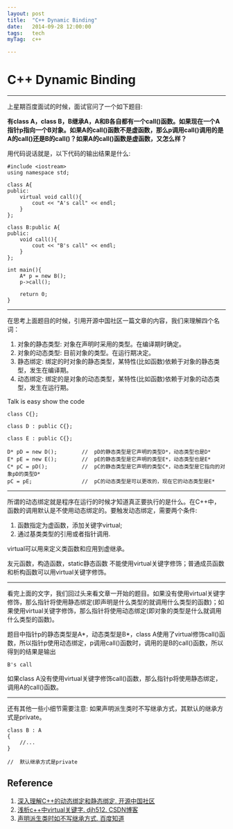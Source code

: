 ```yaml
---
layout: post
title:  "C++ Dynamic Binding"
date:   2014-09-28 12:00:00
tags:	tech
myTag:	c++

---
```


# C++ Dynamic Binding

---------------------------------------------------------------------------

上星期百度面试的时候，面试官问了一个如下题目:

**有class A，class B，B继承A，A和B各自都有一个call()函数。如果现在一个A指针p指向一个B对象。如果A的call()函数不是虚函数，那么p调用call()调用的是A的call()还是B的call()？如果A的call()函数是虚函数，又怎么样？**

用代码说话就是，以下代码的输出结果是什么:

	#include <iostream>
	using namespace std;

	class A{
	public:
		virtual void call(){
			cout << "A's call" << endl;
		}
	};

	class B:public A{
	public:
		void call(){
			cout << "B's call" << endl;
		}
	};

	int main(){
		A* p = new B();
		p->call();

		return 0;
	}

--------------------------------------------

在思考上面题目的时候，引用开源中国社区一篇文章的内容，我们来理解四个名词：

1. 对象的静态类型: 对象在声明时采用的类型。在编译期时确定。
2. 对象的动态类型: 目前对象的类型。在运行期决定。
3. 静态绑定: 绑定的时对象的静态类型，某特性(比如函数)依赖于对象的静态类型，发生在编译期。
4. 动态绑定: 绑定的是对象的动态类型，某特性(比如函数)依赖于对象的动态类型，发生在运行期。

Talk is easy show the code

	class C{};

	class D : public C{};

	class E : public C{};

	D* pD = new D();		//	pD的静态类型是它声明的类型D*，动态类型也是D*
	E* pE = new E();		//	pE的静态类型是它声明的类型E*，动态类型也是E*
	C* pC = pD();			//	pC的静态类型是它声明的类型C*，动态类型是它指向的对象pD的类型D*
	pC = pE;				//	pC的动态类型是可以更改的，现在它的动态类型是E*

--------------------------------------------

所谓的动态绑定就是程序在运行的时候才知道真正要执行的是什么。在C++中，函数的调用默认是不使用动态绑定的。要触发动态绑定，需要两个条件:

1. 函数指定为虚函数，添加关键字virtual;
2. 通过基类类型的引用或者指针调用.

virtual可以用来定义类函数和应用到虚继承。

友元函数，构造函数，static静态函数 不能使用virtual关键字修饰；普通成员函数和析构函数可以用virtual关键字修饰。


---------------------------------------------

看完上面的文字，我们回过头来看文章一开始的题目。如果没有使用virtual关键字修饰，那么指针将使用静态绑定(即声明是什么类型的就调用什么类型的函数)；如果使用virtual关键字修饰，那么指针将使用动态绑定(即对象的类型是什么就调用什么类型的函数)。

题目中指针p的静态类型是A*，动态类型是B*，class A使用了virtual修饰call()函数，所以指针p使用动态绑定，p调用call()函数时，调用的是B的call()函数，所以得到的结果是输出

	B's call

如果class A没有使用virtual关键字修饰call()函数，那么指针p将使用静态绑定，调用A的call()函数。

---------------------------------------------

还有其他一些小细节需要注意: 如果声明派生类时不写继承方式，其默认的继承方式是private。

	class B : A
	{
		//...
	}
	
	//	默认继承方式是private


## Reference 

1. [深入理解C++的动态绑定和静态绑定. 开源中国社区](http://www.oschina.net/question/54100_20313)
2. [浅析c++中virtual关键字. djh512. CSDN博客](http://blog.csdn.net/djh512/article/details/8973606)
5. [声明派生类时如不写继承方式. 百度知道](http://zhidao.baidu.com/link?url=Eu_f75Wg6E1ZVMFXcQPI5hF3AdiKBoABL1ZdhiKI4CAfBX3BnCKe0kbEvHNP84Y7Avbzai5srJvqVRx-ntqbuK)
